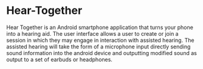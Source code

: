 # Hear-Together
Hear Together is an Android smartphone application that turns your phone into a hearing aid. The user interface allows a user to create or join a session in which they may engage in interaction with assisted hearing. The assisted hearing will take the form of a microphone input directly sending sound information into the android device and outputting modified sound as output to a set of earbuds or headphones.
